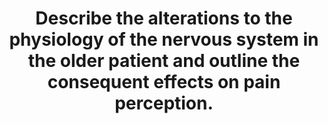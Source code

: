 ---
title: "Describe the alterations to the physiology of the nervous system in the older patient and outline the consequent effects on pain perception."
entityType: SAQ
exam: PEX
college: ANZCA
year: 2014
sitting: A
question: 12
passRate: 16
EC_expectedDomains:
- "This was a relatively difficult question and marked with a great degree of latitude."
- "Marks were awarded, however, for dicussion of relevant alterations in the peripheral, central and autonomic nervous system."
EC_extraCredit:
- ""
EC_errorsCommon:
- "Commonly confused issues included: Cognitive decline makes it more difficult for patients to communicate that they are in pain. It does not mean that they do not perceive pain."
- "Most candidates did not clearly distinguish or even discuss the difference between normal ageing and the effects of disease. Alzheimer’s disease and Lewy bodies are not part of the normal ageing process."
- "Autonomic nervous system changes were poorly understood—noradrenaline levels rise with age, but the response to beta stimulation decreases."
- "Candidates often used afferent to mean effferent and vice versa."
---